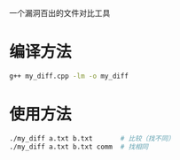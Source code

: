一个漏洞百出的文件对比工具

# 编译方法

```bash
g++ my_diff.cpp -lm -o my_diff
```

# 使用方法

```bash
./my_diff a.txt b.txt		# 比较（找不同）
./my_diff a.txt b.txt comm	# 找相同
```

